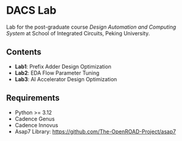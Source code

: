 # DACS Lab

Lab for the post-graduate course *Design Automation and Computing System* at School of Integrated Circuits, Peking University. 

## Contents

- **Lab1**: Prefix Adder Design Optimization
- **Lab2**: EDA Flow Parameter Tuning
- **Lab3**: AI Accelerator Design Optimization

## Requirements

- Python >= 3.12
- Cadence Genus
- Cadence Innovus
- Asap7 Library: https://github.com/The-OpenROAD-Project/asap7